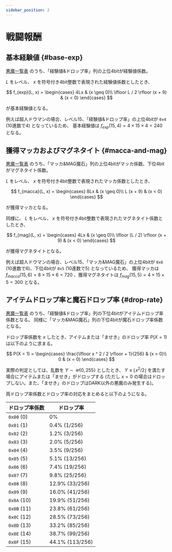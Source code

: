 ```yaml
---
sidebar_position: 2
---
```


# 戦闘報酬

## 基本経験値 {#base-exp}

[悪魔一覧表](./#normal-demon) のうち、「経験値&ドロップ率」列の上位4bitが経験値係数。

$L$ をレベル、 $x$ を符号付き4bit整数で表現された経験値係数としたとき、

$$
f_{exp}(L, x) =
\begin{cases}
4Lx & (x \geq 0)\\
\lfloor L / 2 \rfloor (x + 9) & (x < 0)
\end{cases}
$$

が基本経験値となる。

例えば超人ドウマンの場合、レベル15、「経験値&ドロップ率」の上位4bitが `0x4` (10進数で4) となっているため、
基本経験値は $f_{exp}(15, 4) = 4 \times 15 \times 4 = 240$ となる。

## 獲得マッカおよびマグネタイト {#macca-and-mag}

[悪魔一覧表](./#normal-demon) のうち、「マッカ&MAG魔石」列の上位4bitがマッカ係数、下位4bitがマグネタイト係数。

$L$ をレベル、 $x$ を符号付き4bit整数で表現されたマッカ係数としたとき、

$$
f_{macca}(L, x) =
\begin{cases}
8Lx & (x \geq 0)\\
L (x + 9) & (x < 0)
\end{cases}
$$

が獲得マッカとなる。

同様に、 $L$ をレベル、 $x$ を符号付き4bit整数で表現されたマグネタイト係数としたとき、

$$
f_{mag}(L, x) =
\begin{cases}
4Lx & (x \geq 0)\\
\lfloor (L / 2) \rfloor (x + 9) & (x < 0)
\end{cases}
$$

が獲得マグネタイトとなる。

例えば超人ドウマンの場合、レベル15、「マッカ&MAG魔石」の上位4bitが `0x6` (10進数で6)、下位4bitが `0x5` (10進数で5) となっているため、
獲得マッカは $f_{macca}(15, 6) = 8 \times 15 \times 6 = 720$ 、獲得マグネタイトは $f_{mag}(15, 5) = 4 \times 15 \times 5 = 300$ となる。

## アイテムドロップ率と魔石ドロップ率 {#drop-rate}

[悪魔一覧表](./#normal-demon) のうち、「経験値&ドロップ率」列の下位4bitがアイテムドロップ率係数となる。
同様に「マッカ&MAG魔石」列の下位4bitが魔石ドロップ率係数となる。

ドロップ率係数を $x$ したとき、アイテムまたは「ませき」のドロップ率 $P(X = 1)$ は以下のように求まる。

$$
P(X = 1) =
\begin{cases}
\frac{\lfloor x ^ 2 / 2 \rfloor + 1}{256} & (x > 0)\\
0 & (x = 0)
\end{cases}
$$

実際の判定としては、乱数を $Y \sim \mathcal{U}\{0, 255\}$ としたとき、 $Y \leq \lfloor x ^ 2 / 2 \rfloor$ を満たす場合にアイテムまたは「ませき」がドロップする (ただし $x = 0$ の場合はドロップしない。また、「ませき」のドロップはDARK以外の悪魔のみ発生する)。

両ドロップ率係数とドロップ率の対応をまとめると以下のようになる。

| ドロップ率係数 | ドロップ率      |
|----------------|-----------------|
| `0x00` (0)     | 0%              |
| `0x01` (1)     | 0.4% (1/256)    |
| `0x02` (2)     | 1.2% (3/256)    |
| `0x03` (3)     | 2.0% (5/256)    |
| `0x04` (4)     | 3.5% (9/256)    |
| `0x05` (5)     | 5.1% (13/256)   |
| `0x06` (6)     | 7.4% (19/256)   |
| `0x07` (7)     | 9.8% (25/256)   |
| `0x08` (8)     | 12.9% (33/256)  |
| `0x09` (9)     | 16.0% (41/256)  |
| `0x0A` (10)    | 19.9% (51/256)  |
| `0x0B` (11)    | 23.8% (61/256)  |
| `0x0C` (12)    | 28.5% (73/256)  |
| `0x0D` (13)    | 33.2% (85/256)  |
| `0x0E` (14)    | 38.7% (99/256)  |
| `0x0F` (15)    | 44.1% (113/256) |
